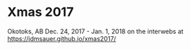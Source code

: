 # Xmas 2017
Okotoks, AB
Dec. 24, 2017 - Jan. 1, 2018
on the interwebs at
https://jdmsauer.github.io/xmas2017/
